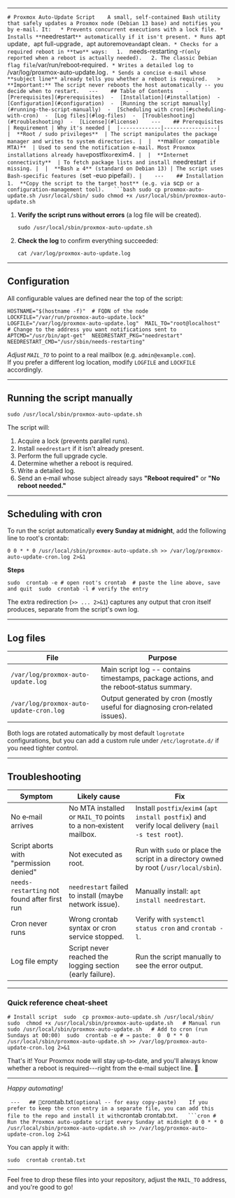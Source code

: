 --------------

`# Proxmox Auto‑Update Script    A small, self‑contained Bash utility that safely updates a Proxmox node (Debian 13 base) and notifies you by e‑mail. It:   * Prevents concurrent executions with a lock file. * Installs **`needrestart`** automatically if it isn't present. * Runs `apt update`, `apt full-upgrade`, `apt autoremove` and `apt clean`. * Checks for a required reboot in **two** ways:   1.  `needs-restarting -r` (only reported when a reboot is actually needed).   2. The classic Debian flag file `/var/run/reboot‑required`. * Writes a detailed log to `/var/log/proxmox-auto-update.log`. * Sends a concise e‑mail whose **subject line** already tells you whether a reboot is required.   >  **Important:** The script never reboots the host automatically -- you decide when to restart.   ---    ## Table of Contents    -  [Prerequisites](#prerequisites)  -  [Installation](#installation)  -  [Configuration](#configuration)  -  [Running the script manually](#running-the-script-manually)  -  [Scheduling with cron](#scheduling-with-cron)  -  [Log files](#log-files)  -  [Troubleshooting](#troubleshooting)  -  [License](#license)    ---    ## Prerequisites    | Requirement | Why it's needed |  |-------------|-----------------|  |  **Root / sudo privileges**  | The script manipulates the package manager and writes to system directories. |  |  **`mail` (or compatible MTA)**  | Used to send the notification e‑mail. Most Proxmox installations already have `postfix` or `exim4`. |  |  **Internet connectivity**  | To fetch package lists and install `needrestart` if missing. |  |  **Bash ≥ 4** (standard on Debian 13) | The script uses Bash‑specific features (`set -euo pipefail`). |    ---    ## Installation    1.  **Copy the script to the target host** (e.g. via `scp` or a configuration‑management tool).   ```bash sudo cp proxmox-auto-update.sh /usr/local/sbin/ sudo chmod +x /usr/local/sbin/proxmox-auto-update.sh`

1.  **Verify the script runs without errors** (a log file will be created).

    `sudo /usr/local/sbin/proxmox-auto-update.sh`

2.  **Check the log** to confirm everything succeeded:

    `cat /var/log/proxmox-auto-update.log`

* * * * *

Configuration
-------------

All configurable values are defined near the top of the script:

`HOSTNAME="$(hostname -f)"  # FQDN of the node  LOCKFILE="/var/run/proxmox-auto-update.lock"  LOGFILE="/var/log/proxmox-auto-update.log"  MAIL_TO="root@localhost"  # Change to the address you want notifications sent to  APTCMD="/usr/bin/apt-get"  NEEDRESTART_PKG="needrestart"  NEEDRESTART_CMD="/usr/sbin/needs-restarting"`

*Adjust `MAIL_TO`* to point to a real mailbox (e.g. `admin@example.com`).\
If you prefer a different log location, modify `LOGFILE` and `LOCKFILE` accordingly.

* * * * *

Running the script manually
---------------------------

`sudo /usr/local/sbin/proxmox-auto-update.sh`

The script will:

1.  Acquire a lock (prevents parallel runs).
2.  Install `needrestart` if it isn't already present.
3.  Perform the full upgrade cycle.
4.  Determine whether a reboot is required.
5.  Write a detailed log.
6.  Send an e‑mail whose subject already says **"Reboot required"** or **"No reboot needed."**

* * * * *

Scheduling with cron
--------------------

To run the script automatically **every Sunday at midnight**, add the following line to root's crontab:

`0 0 * * 0 /usr/local/sbin/proxmox-auto-update.sh >> /var/log/proxmox-auto-update-cron.log 2>&1`

**Steps**

`sudo  crontab -e # open root's crontab  # paste the line above, save and quit  sudo  crontab -l # verify the entry`

The extra redirection (`>> ... 2>&1`) captures any output that cron itself produces, separate from the script's own log.

* * * * *

Log files
---------

| File | Purpose |
| --- | --- |
| `/var/log/proxmox-auto-update.log` | Main script log -- contains timestamps, package actions, and the reboot‑status summary. |
| `/var/log/proxmox-auto-update-cron.log` | Output generated by cron (mostly useful for diagnosing cron‑related issues). |

Both logs are rotated automatically by most default `logrotate` configurations, but you can add a custom rule under `/etc/logrotate.d/` if you need tighter control.

* * * * *

Troubleshooting
---------------

| Symptom | Likely cause | Fix |
| --- | --- | --- |
| No e‑mail arrives | No MTA installed or `MAIL_TO` points to a non‑existent mailbox. | Install `postfix`/`exim4` (`apt install postfix`) and verify local delivery (`mail -s test root`). |
| Script aborts with "permission denied" | Not executed as root. | Run with `sudo` or place the script in a directory owned by root (`/usr/local/sbin`). |
| `needs-restarting` not found after first run | `needrestart` failed to install (maybe network issue). | Manually install: `apt install needrestart`. |
| Cron never runs | Wrong crontab syntax or cron service stopped. | Verify with `systemctl status cron` and `crontab -l`. |
| Log file empty | Script never reached the logging section (early failure). | Run the script manually to see the error output. |

* * * * *

### Quick reference cheat‑sheet

`# Install script  sudo  cp proxmox-auto-update.sh /usr/local/sbin/ sudo  chmod +x /usr/local/sbin/proxmox-auto-update.sh   # Manual run  sudo /usr/local/sbin/proxmox-auto-update.sh   # Add to cron (run Sundays at 00:00)  sudo  crontab -e # → paste:  0  0 * * 0 /usr/local/sbin/proxmox-auto-update.sh >> /var/log/proxmox-auto-update-cron.log 2>&1`

That's it! Your Proxmox node will stay up‑to‑date, and you'll always know whether a reboot is required---right from the e‑mail subject line. 🎉

* * * * *

*Happy automating!*

`  ---   ## 📄 `crontab.txt` (optional -- for easy copy‑paste)   
If you prefer to keep the cron entry in a separate file, you can add this file to the repo and install it with `crontab crontab.txt`.  
 ```cron # Run the Proxmox auto‑update script every Sunday at midnight 0 0 * * 0 /usr/local/sbin/proxmox-auto-update.sh >> /var/log/proxmox-auto-update-cron.log 2>&1`

You can apply it with:

`sudo  crontab crontab.txt`

* * * * *

Feel free to drop these files into your repository, adjust the `MAIL_TO` address, and you're good to go!
